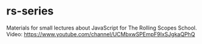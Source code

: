 # rs-series
Materials for small lectures about JavaScript for The Rolling Scopes School.
Video: https://www.youtube.com/channel/UCMbxwSPEmpF9IxSJgkaQPhQ
